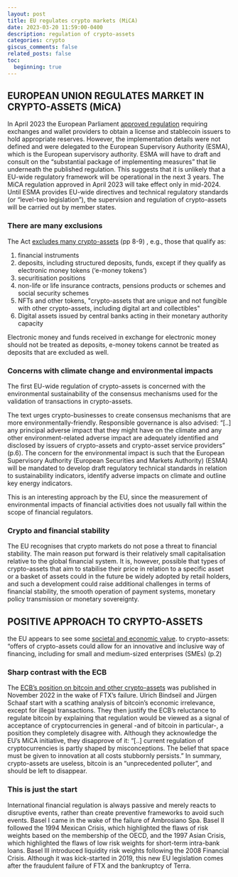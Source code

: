 ```yaml
---
layout: post
title: EU regulates crypto markets (MiCA)
date: 2023-03-20 11:59:00-0400
description: regulation of crypto-assets 
categories: crypto
giscus_comments: false
related_posts: false
toc:
  beginning: true
---
```


## EUROPEAN UNION REGULATES MARKET IN CRYPTO-ASSETS (MiCA)

In April 2023 the European Parliament [approved regulation]( https://www.europarl.europa.eu/news/en/press-room/20230414IPR80133/crypto-assets-green-light-to-new-rules-for-tracing-transfers-in-the-eu) requiring exchanges and wallet providers to obtain a license and stablecoin issuers to hold appropriate reserves. However, the implementation details were not defined and were delegated to the European Supervisory Authority (ESMA), which is the European supervisory authority. ESMA will have to draft and consult on the “substantial package of implementing measures” that lie underneath the published regulation. This suggests that it is unlikely that a EU-wide regulatory framework will be operational in the next 3 years. The MiCA regulation approved in April 2023 will take effect only in mid-2024. Until ESMA provides EU-wide directives and technical regulatory standards (or “level-two legislation”), the supervision and regulation of crypto-assets will be carried out by member states.

### There are many exclusions
The Act [excludes many crypto-assets]( https://data.consilium.europa.eu/doc/document/PE-54-2022-INIT/en/pdf) (pp 8-9) , e.g., those that qualify as:
<ol>
  <li>financial instruments</li>
  <li>deposits, including structured deposits, funds, except if they qualify as electronic money tokens (‘e-money tokens’)</li>
  <li>securitisation positions </li>
  <li>non-life or life insurance contracts, pensions products or schemes and social security schemes</li>
  <li>NFTs and other tokens, "crypto-assets that are unique and not fungible with other crypto-assets, including digital art and collectibles"</li>
 <li>Digital assets issued by central banks acting in their monetary authority capacity</li>
</ol> 

Electronic money and funds received in exchange for electronic money should not be treated as deposits, e-money tokens cannot be treated as deposits that are excluded as well.


### Concerns with climate change and environmental impacts

The first EU-wide regulation of crypto-assets is concerned with the environmental sustainability of the consensus mechanisms used for the validation of transactions in crypto-assets. 

The text urges crypto-businesses to create consensus mechanisms that are more environmentally-friendly. Responsible governance is also advised: “[..] any principal adverse impact that they might have on the climate and any other environment-related adverse impact are adequately identified and disclosed by issuers of crypto-assets and crypto-asset service providers” (p.6). The concern for the environmental impact is such that the European Supervisory Authority (European Securities and Markets Authority) (ESMA) will be mandated to develop draft regulatory technical standards in relation to sustainability indicators, identify adverse impacts on climate and outline key energy indicators. 

This is an interesting approach by the EU, since the measurement of environmental impacts of financial activities does not usually fall within the scope of financial regulators. 


### Crypto and financial stability

The EU recognises that crypto markets do not pose a threat to financial stability. The main reason put forward is their relatively small capitalisation relative to the global financial system. It is, however, possible that types of crypto-assets that
aim to stabilise their price in relation to a specific asset or a basket of assets could in the
future be widely adopted by retail holders, and such a development could raise additional
challenges in terms of financial stability, the smooth operation of payment systems,
monetary policy transmission or monetary sovereignty.

## POSITIVE APPROACH TO CRYPTO-ASSETS

the EU appears to see some [societal and economic value](https://data.consilium.europa.eu/doc/document/PE-54-2022-INIT/en/pdf).
to crypto-assets: “offers of crypto-assets could allow for an innovative and inclusive way of financing, including for small and medium-sized enterprises (SMEs) (p.2)

### Sharp contrast with the ECB 

The [ECB’s position on bitcoin and other crypto-assets](https://www.ecb.europa.eu/press/blog/date/2022/html/ecb.blog221130~5301eecd19.en.html) was published in November 2022 in the wake of FTX’s failure. Ulrich Bindseil and Jürgen Schaaf start with a scathing analysis of bitcoin’s economic irrelevance, except for illegal transactions.  They then justify the ECB’s reluctance to regulate bitcoin by explaining that regulation would be viewed as a signal of acceptance of cryptocurrencies in general -and of bitcoin in particular-, a position they completely disagree with. Although they acknowledge the EU’s MiCA initiative, they disapprove of it: “[..] current regulation of cryptocurrencies is partly shaped by misconceptions. The belief that space must be given to innovation at all costs stubbornly persists.” In summary, crypto-assets are useless, bitcoin is an “unprecedented polluter”, and should be left to disappear. 

### This is just the start

International financial regulation is always passive and merely reacts to disruptive events, rather than create preventive frameworks to avoid such events. Basel I came in the wake of the failure of Ambrosiano Spa. Basel II followed the 1994 Mexican Crisis, which highlighted the flaws of risk weights based on the membership of the OECD, and the 1997 Asian Crisis, which highlighted the flaws of low risk weights for short-term intra-bank loans. Basel III introduced liquidity risk weights following the 2008 Financial Crisis. Although it was kick-started in 2019, this new EU legislation comes after the fraudulent failure of FTX and the bankruptcy of Terra. 
